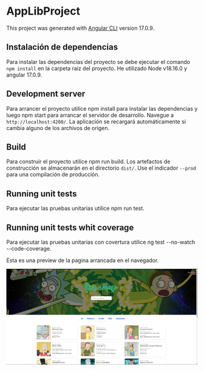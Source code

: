 # AppLibProject

This project was generated with [Angular CLI](https://github.com/angular/angular-cli) version 17.0.9.

## Instalación de dependencias

Para instalar las dependencias del proyecto se debe ejecutar el comando `npm install` en la carpeta raiz del proyecto. He utilizado Node v18.16.0 y angular 17.0.9.

## Development server

Para arrancer el proyecto utilice npm install para instalar las dependencias y luego npm start para arrancar el servidor de desarrollo. Navegue a `http://localhost:4200/`. La aplicación se recargará automáticamente si cambia alguno de los archivos de origen.

## Build

Para construir el proyecto utilice npm run build. Los artefactos de construcción se almacenarán en el directorio `dist/`. Use el indicador `--prod` para una compilación de producción.

## Running unit tests

Para ejecutar las pruebas unitarias utilice npm run test.  

## Running unit tests whit coverage

Para ejecutar las pruebas unitarias con covertura utilice ng test --no-watch --code-coverage.  

Esta es una preview de la pagina arrancada  en el navegador.

![Alt text](src/assets/images/image.png)